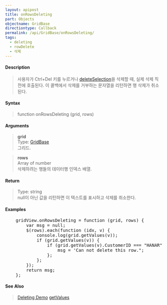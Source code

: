 ```yaml
---
layout: apipost
title: onRowsDeleting
part: Objects
objectname: GridBase
directiontype: Callback
permalink: /api/GridBase/onRowsDeleting/
tags:
  - deleting
  - rowDelete
  - 삭제
---
```



#### Description

> 사용자가 Ctrl+Del 키를 누르거나 [deleteSelection](/api/GridBase/deleteSelection/)을 삭제할 때, 실제 삭제 직전에 호출된다. 이 콜백에서 삭제를 거부하는 문자열을 리턴하면 행 삭제가 취소된다.   

#### Syntax

> function onRowsDeleting (grid, rows)  

#### Arguments

> **grid**  
> Type: [GridBase](/api/GridBase/)  
> 그리드.  

> **rows**  
> Array of number  
> 삭제하려는 행들의 데이터행 인덱스 배열.  

#### Return

> Type: string  
> null이 아닌 값을 리턴하면 이 텍스트를 표시하고 삭제를 취소한다.  

#### Examples 

<pre class="prettyprint">
    gridView.onRowsDeleting = function (grid, rows) {
        var msg = null;
        $(rows).each(function (idx, v) {
            console.log(grid.getValues(v));
            if (grid.getValues(v)) {
                if (grid.getValues(v).CustomerID === "HANAR") {
                    msg = 'Can not delete this row.";
                };
            };
        });
        return msg;
    };
</pre>

#### See Also
> [Deleting Demo](http://demo.realgrid.com/Demo/Deleting)
> [getValues](/api/GridBase/getValues)